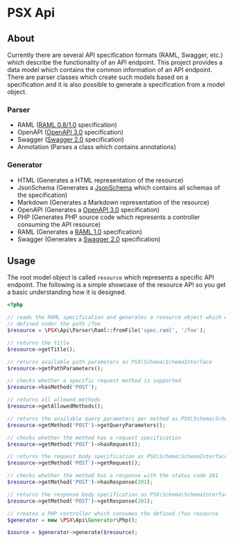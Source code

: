 PSX Api
===

## About

Currently there are several API specification formats (RAML, Swagger, etc.)
which describe the functionality of an API endpoint. This project provides a
data model which contains the common information of an API endpoint. There are
parser classes which create such models based on a specification and it is also
possible to generate a specification from a model object.

### Parser

- RAML ([RAML 0.8/1.0](http://raml.org/) specification)
- OpenAPI ([OpenAPI 3.0](https://www.openapis.org/) specification)
- Swagger ([Swagger 2.0](https://github.com/OAI/OpenAPI-Specification/blob/master/versions/2.0.md) specification)
- Annotation (Parses a class which contains annotations)

### Generator

- HTML (Generates a HTML representation of the resource)
- JsonSchema (Generates a [JsonSchema](http://json-schema.org/) which contains all schemas of the specification)
- Markdown (Generates a Markdown representation of the resource)
- OpenAPI (Generates a [OpenAPI 3.0](https://github.com/OAI/OpenAPI-Specification/blob/master/versions/3.0.0.md) specification)
- PHP (Generates PHP source code which represents a controller consuming the API resource)
- RAML (Generates a [RAML 1.0](http://raml.org/) specification)
- Swagger (Generates a [Swagger 2.0](https://github.com/OAI/OpenAPI-Specification/blob/master/versions/2.0.md) specification)

## Usage

The root model object is called `resource` which represents a specific API
endpoint. The following is a simple showcase of the resource API so you get a
basic understanding how it is designed.

```php
<?php

// reads the RAML specification and generates a resource object which was
// defined under the path /foo
$resource = \PSX\Api\Parser\Raml::fromFile('spec.raml', '/foo');

// returns the title
$resource->getTitle();

// returns available path parameters as PSX\Schema\SchemaInterface
$resource->getPathParameters();

// checks whether a specific request method is supported
$resource->hasMethod('POST');

// returns all allowed methods
$resource->getAllowedMethods();

// returns the available query parameters per method as PSX\Schema\SchemaInterface
$resource->getMethod('POST')->getQueryParameters();

// checks whether the method has a request specification
$resource->getMethod('POST')->hasRequest();

// returns the request body specification as PSX\Schema\SchemaInterface
$resource->getMethod('POST')->getRequest();

// checks whether the method has a response with the status code 201
$resource->getMethod('POST')->hasResponse(201);

// returns the response body specification as PSX\Schema\SchemaInterface
$resource->getMethod('POST')->getResponse(201);

// creates a PHP controller which consumes the defined /foo resource
$generator = new \PSX\Api\Generator\Php();

$source = $generator->generate($resource);

```
